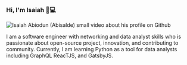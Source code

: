 ### Hi, I'm Isaiah 🌻💻

<img src="https://res.cloudinary.com/abisalde/image/upload/v1606122390/20201123_0902221.gif" alt="Isaiah Abiodun (Abisalde) small video about his profile on Github">

I am a software engineer with networking and data analyst skills who is passionate about open-source project, innovation, and contributing to community. Currently, I am learning Python as a tool for data analysts including GraphQL ReacTJS, and GatsbyJS.

<!--
**abisalde/Abisalde** is a ✨ _special_ ✨ repository because its `README.md` (this file) appears on your GitHub profile.

Here are some ideas to get you started:

- 🔭 I’m currently working on data engineering
- 🌱 I’m currently learning python
- 👯 I’m looking to collaborate with open source community
- 🤔 I’m looking for help with ...
- 💬 Ask me about ...
- 📫 How to reach me: ...
- 😄 Pronouns: ...
- ⚡ Fun fact: ...
-->
